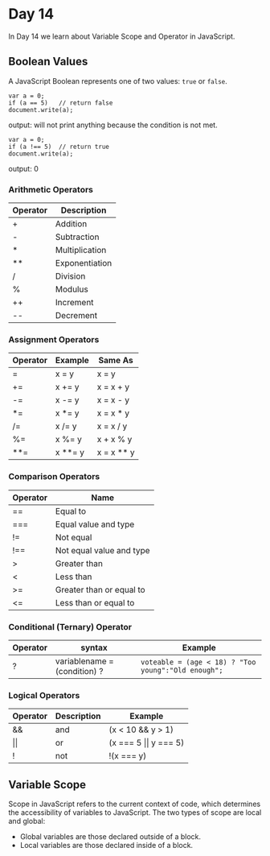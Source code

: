 
# Day 14
In Day 14 we learn about Variable Scope and Operator in JavaScript.


## Boolean Values
A JavaScript Boolean represents one of two values: ```true``` or ```false```.

```
var a = 0;
if (a == 5)   // return false
document.write(a);
```
output: will not print anything because the condition is not met.

```
var a = 0;
if (a !== 5)  // return true
document.write(a);
```
output: 0 

### Arithmetic Operators

|Operator |Description|
|---|---|
|  + | Addition |
|  - | Subtraction |
|  * | Multiplication |
|  ** | Exponentiation |
|  / | Division |
|  % | Modulus |
|  ++ | Increment |
|  -- | Decrement |

### Assignment Operators

| Operator | Example |	Same As|
|---|---|---|
|=	| x = y	| x = y |
|+=	| x += y |	x = x + y |
|-=	| x -= y |	x = x - y |
|*=	| x *= y |  x = x * y |
|/=	| x /= y |  x = x / y |
|%=	| x %= y |  x + x % y |
|**=| x **= y | x = x ** y |


### Comparison Operators
| Operator	| Name |
|---|---|	
| == |	Equal to |
| ===| Equal value and type|
| != |	Not equal |	
| !==| Not equal value and type|
| >	 | Greater than	 |
| <	 | Less than |	
| >= |	Greater than or equal to |
| <= |	Less than or equal to |

### Conditional (Ternary) Operator
| Operator | syntax | Example|
|---|---|---|
| ? | variablename = (condition) ?  | ```voteable = (age < 18) ? "Too young":"Old enough";```

### Logical Operators
|Operator	|Description	|Example|
|---|---|---|	
|&&	|and|	(x < 10 && y > 1)|	
|\|\|	|or	|(x === 5 \|\| y === 5)|	
|!	|not|	!(x === y)|

## Variable Scope
Scope in JavaScript refers to the current context of code, which determines the accessibility of variables to JavaScript. 
The two types of scope are local and global:
* Global variables are those declared outside of a block.
* Local variables are those declared inside of a block.